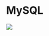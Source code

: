 # MySQL

<img src="https://s3.amazonaws.com/intranet-projects-files/holbertonschool-sysadmin_devops/280/KkrkDHT.png">
